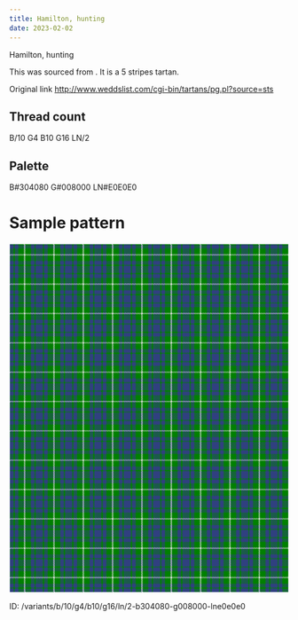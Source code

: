```yaml
---
title: Hamilton, hunting
date: 2023-02-02
---
```

Hamilton, hunting

This was sourced from <no value>.  It is a 5 stripes tartan.

Original link http://www.weddslist.com/cgi-bin/tartans/pg.pl?source=sts

## Thread count
B/10 G4 B10 G16 LN/2

## Palette
B#304080 G#008000 LN#E0E0E0

# Sample pattern

![Tartan detail](tartan.png "B/10 G4 B10 G16 LN/2 tartan")

ID: /variants/b/10/g4/b10/g16/ln/2-b304080-g008000-lne0e0e0